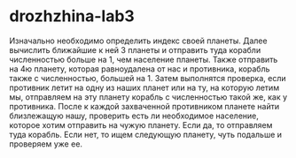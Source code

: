 # drozhzhina-lab3
Изначально необходимо определить индекс своей планеты.
Далее вычислить ближайшие к ней 3 планеты и отправить туда
корабли численностью больше на 1, чем население планеты.
Также отправить на 4ю планету, которая равноудалена от нас
и противника, корабль также с численностью, большей на 1.
Затем выполнятся проверка, если противник летит на одну из
наших планет или на ту, на которую летим мы, отправляем
на эту планету корабль с численностью такой же, как у 
противника.
После к каждой захваченной противником планете найти
близлежащую нашу, проверить есть ли необходимое население,
которое хотим отправить на чужую планету. Если да, то
отправляем туда корабль. Если нет, то ищем следующую
планету, чуть подальше и проверяем уже ее.
